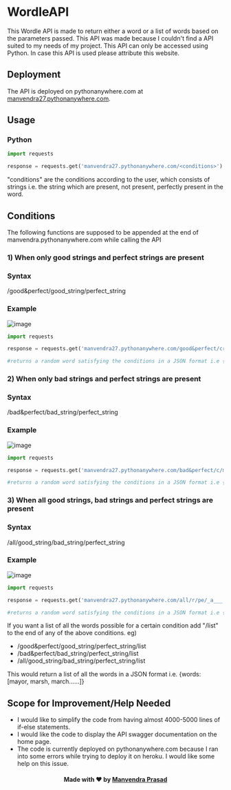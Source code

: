 # WordleAPI
This Wordle API is made to return either a word or a list of words based on the parameters passed. This API was made because I couldn't find a API suited to my needs of my project. This API can only be accessed using Python. In case this API is used please attribute this website.

## Deployment
The API is deployed on pythonanywhere.com at [manvendra27.pythonanywhere.com](https://manvendra27.pythonanywhere.com).

## Usage
### Python

```python
import requests

response = requests.get('manvendra27.pythonanywhere.com/<conditions>')
```

"conditions" are the conditions according to the user, which consists of strings i.e. the string which are present, not present, perfectly present in the word.

## Conditions

The following functions are supposed to be appended at the end of manvendra.pythonanywhere.com while calling the API

### 1) When only good strings and perfect strings are present

### Syntax
/good&perfect/good_string/perfect_string

### Example
![image](https://user-images.githubusercontent.com/72267209/193898682-3919ecb4-d8f6-4997-855f-27e3c33df169.png)
```python
import requests

response = requests.get('manvendra27.pythonanywhere.com/good&perfect/cra/___sh')

#returns a random word satisfying the conditions in a JSON format i.e {word: 'crash'}
```

### 2) When only bad strings and perfect strings are present

### Syntax
/bad&perfect/bad_string/perfect_string

### Example
![image](https://user-images.githubusercontent.com/72267209/193901703-248b8c54-10ae-4983-817a-a8e90b91cdf0.png)
```python
import requests

response = requests.get('manvendra27.pythonanywhere.com/bad&perfect/c/mar_h')

#returns a random word satisfying the conditions in a JSON format i.e {word: 'marsh'}
```

### 3) When all good strings, bad strings and perfect strings are present

### Syntax
/all/good_string/bad_string/perfect_string

### Example
![image](https://user-images.githubusercontent.com/72267209/193902964-a674d08c-83ed-4564-97ed-2416d04eb976.png)
```python
import requests

response = requests.get('manvendra27.pythonanywhere.com/all/r/pe/_a___')

#returns a random word satisfying the conditions in a JSON format i.e {word: 'mayor'}
```

If you want a list of all the words possible for a certain condition add "/list" to the end of any of the above conditions. eg)
<ul>
<li>/good&perfect/good_string/perfect_string/list
<li>/bad&perfect/bad_string/perfect_string/list
<li>/all/good_string/bad_string/perfect_string/list
</ul>

This would return a list of all the words in a JSON format i.e. {words: [mayor, marsh, march......]}

## Scope for Improvement/Help Needed
<ul>
<li>I would like to simplify the code from having almost 4000-5000 lines of if-else statements.
<li>I would like the code to display the API swagger documentation on the home page.
<li>The code is currently deployed on pythonanywhere.com because I ran into some errors while trying to deploy it on heroku. I would like some help on this issue.
</ul>

<h4 align="center">Made with ❤ by <a href="https://github.com/Manv3ndra">Manvendra Prasad</a></h4>
